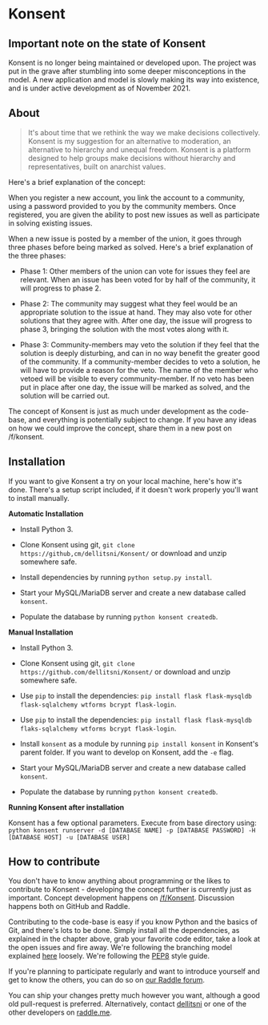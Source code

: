 # Konsent

## Important note on the state of Konsent

Konsent is no longer being maintained or developed upon. The project was put in the grave after stumbling into some deeper misconceptions in the model. A new application and model is slowly making its way into existence, and is under active development as of November 2021. 

## About

> It's about time that we rethink the way we make decisions collectively. Konsent is my suggestion for an alternative to moderation, an alternative to hierarchy and unequal freedom. Konsent is a platform designed to help groups make decisions without hierarchy and representatives, built on anarchist values.

Here's a brief explanation of the concept:

When you register a new account, you link the account to a community, using a password provided to you by the community members. Once registered, you are given the ability to post new issues as well as participate in solving existing issues.

When a new issue is posted by a member of the union, it goes through three phases before being marked as solved. Here's a brief explanation of the three phases:

- Phase 1: Other members of the union can vote for issues they feel are relevant. When an issue has been voted for by half of the community, it will progress to phase 2.

- Phase 2: The community may suggest what they feel would be an appropriate solution to the issue at hand. They may also vote for other solutions that they agree with. After one day, the issue will progress to phase 3, bringing the solution with the most votes along with it.

- Phase 3: Community-members may veto the solution if they feel that the solution is deeply disturbing, and can in no way benefit the greater good of the community. If a community-member decides to veto a solution, he will have to provide a reason for the veto. The name of the member who vetoed will be visible to every community-member. If no veto has been put in place after one day, the issue will be marked as solved, and the solution will be carried out.

The concept of Konsent is just as much under development as the code-base, and everything is potentially subject to change. If you have any ideas on how we could improve the concept, share them in a new post on /f/konsent.

## Installation

If you want to give Konsent a try on your local machine, here's how it's done. There's a setup script included, if it doesn't work properly you'll want to install manually.

**Automatic Installation**

- Install Python 3.

- Clone Konsent using git, `git clone https://github,cm/dellitsni/Konsent/` or download and unzip somewhere safe.

- Install dependencies by running `python setup.py install`.

- Start your MySQL/MariaDB server and create a new database called `konsent`.

- Populate the database by running `python konsent createdb`.

**Manual Installation**

- Install Python 3.

- Clone Konsent using git, `git clone https://github.com/dellitsni/Konsent/` or download and unzip somewhere safe.

- Use `pip` to install the dependencies: `pip install flask flask-mysqldb flask-sqlalchemy wtforms bcrypt flask-login`.

- Use `pip` to install the dependencies: `pip install flask flask-mysqldb flaks-sqlalchemy wtforms bcrypt flask-login`. 

- Install `konsent` as a module by running `pip install konsent` in Konsent's parent folder. If you want to develop on Konsent, add the `-e` flag.

- Start your MySQL/MariaDB server and create a new database called `konsent`.

- Populate the database by running `python konsent createdb`.

**Running Konsent after installation**

Konsent has a few optional parameters. Execute from base directory using: `python konsent runserver -d [DATABASE NAME] -p [DATABASE PASSWORD] -H [DATABASE HOST] -u [DATABASE USER]`

## How to contribute

You don't have to know anything about programming or the likes to contribute to Konsent - developing the concept further is currently just as important. Concept development happens on [/f/Konsent](https://raddle.me/f/Konsent). Discussion happens both on GitHub and Raddle.

Contributing to the code-base is easy if you know Python and the basics of Git, and there's lots to be done. Simply install all the dependencies, as explained in the chapter above, grab your favorite code editor, take a look at the open issues and fire away. We're following the branching model explained [here](https://nvie.com/posts/a-successful-git-branching-model/) loosely. We're following the [PEP8](https://pep8.org/) style guide.

If you're planning to participate regularly and want to introduce yourself and get to know the others, you can do so on [our Raddle forum](https://raddle.me/f/Konsent).

You can ship your changes pretty much however you want, although a good old pull-request is preferred. Alternatively, contact [dellitsni](https://raddle.me/u/dellitsni) or one of the other developers on [raddle.me](https://raddle.me).
